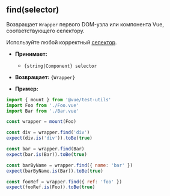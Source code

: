 ## find(selector)

Возвращает `Wrapper` первого DOM-узла или компонента Vue, соответствующего селектору.

Используйте любой корректный [селектор](../selectors.md).

- **Принимает:**

  - `{string|Component} selector`

- **Возвращает:** `{Wrapper}`

- **Пример:**

```js
import { mount } from '@vue/test-utils'
import Foo from './Foo.vue'
import Bar from './Bar.vue'

const wrapper = mount(Foo)

const div = wrapper.find('div')
expect(div.is('div')).toBe(true)

const bar = wrapper.find(Bar)
expect(bar.is(Bar)).toBe(true)

const barByName = wrapper.find({ name: 'bar' })
expect(barByName.is(Bar)).toBe(true)

const fooRef = wrapper.find({ ref: 'foo' })
expect(fooRef.is(Foo)).toBe(true)
```
